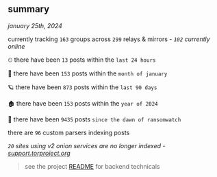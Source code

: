 
## summary
_january 25th, 2024_

currently tracking `163` groups across `299` relays & mirrors - _`102` currently online_

⏲ there have been `13` posts within the `last 24 hours`

🦈 there have been `153` posts within the `month of january`

🪐 there have been `873` posts within the `last 90 days`

🏚 there have been `153` posts within the `year of 2024`

🦕 there have been `9435` posts `since the dawn of ransomwatch`

there are `96` custom parsers indexing posts

_`20` sites using v2 onion services are no longer indexed - [support.torproject.org](https://support.torproject.org/onionservices/v2-deprecation/)_

> see the project [README](https://github.com/joshhighet/ransomwatch#ransomwatch--) for backend technicals
